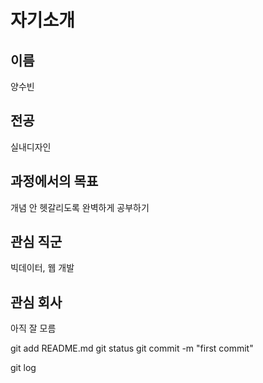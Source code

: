 # 자기소개

## 이름
양수빈

## 전공
실내디자인
## 과정에서의 목표
개념 안 헷갈리도록 완벽하게 공부하기
## 관심 직군
빅데이터, 웹 개발
## 관심 회사
아직 잘 모름






git add README.md
git status
git commit -m "first commit"

git log